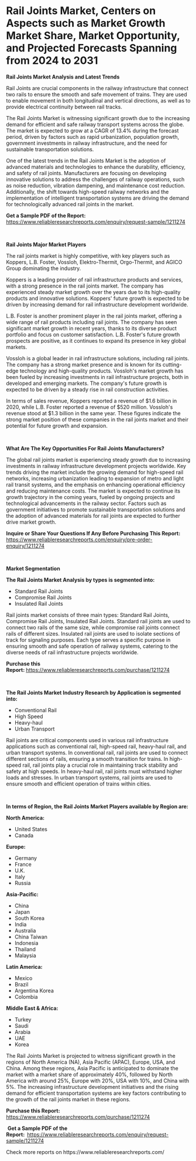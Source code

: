 <p><h1>Rail Joints Market, Centers on Aspects such as Market Growth Market Share, Market Opportunity, and Projected Forecasts Spanning from 2024 to 2031</h1></p><p><strong>Rail Joints Market Analysis and Latest Trends</strong></p>
<p><p>Rail Joints are crucial components in the railway infrastructure that connect two rails to ensure the smooth and safe movement of trains. They are used to enable movement in both longitudinal and vertical directions, as well as to provide electrical continuity between rail tracks.</p><p>The Rail Joints Market is witnessing significant growth due to the increasing demand for efficient and safe railway transport systems across the globe. The market is expected to grow at a CAGR of 13.4% during the forecast period, driven by factors such as rapid urbanization, population growth, government investments in railway infrastructure, and the need for sustainable transportation solutions.</p><p>One of the latest trends in the Rail Joints Market is the adoption of advanced materials and technologies to enhance the durability, efficiency, and safety of rail joints. Manufacturers are focusing on developing innovative solutions to address the challenges of railway operations, such as noise reduction, vibration dampening, and maintenance cost reduction. Additionally, the shift towards high-speed railway networks and the implementation of intelligent transportation systems are driving the demand for technologically advanced rail joints in the market.</p></p>
<p><strong>Get a Sample PDF of the Report:&nbsp;</strong> <a href="https://www.reliableresearchreports.com/enquiry/request-sample/1211274">https://www.reliableresearchreports.com/enquiry/request-sample/1211274</a></p>
<p>&nbsp;</p>
<p><strong>Rail Joints Major Market Players</strong></p>
<p><p>The rail joints market is highly competitive, with key players such as Koppers, L.B. Foster, Vossloh, Elektro-Thermit, Orgo-Thermit, and AGICO Group dominating the industry. </p><p>Koppers is a leading provider of rail infrastructure products and services, with a strong presence in the rail joints market. The company has experienced steady market growth over the years due to its high-quality products and innovative solutions. Koppers' future growth is expected to be driven by increasing demand for rail infrastructure development worldwide.</p><p>L.B. Foster is another prominent player in the rail joints market, offering a wide range of rail products including rail joints. The company has seen significant market growth in recent years, thanks to its diverse product portfolio and focus on customer satisfaction. L.B. Foster's future growth prospects are positive, as it continues to expand its presence in key global markets.</p><p>Vossloh is a global leader in rail infrastructure solutions, including rail joints. The company has a strong market presence and is known for its cutting-edge technology and high-quality products. Vossloh's market growth has been fueled by increasing investments in rail infrastructure projects, both in developed and emerging markets. The company's future growth is expected to be driven by a steady rise in rail construction activities.</p><p>In terms of sales revenue, Koppers reported a revenue of $1.6 billion in 2020, while L.B. Foster reported a revenue of $520 million. Vossloh's revenue stood at $1.3 billion in the same year. These figures indicate the strong market position of these companies in the rail joints market and their potential for future growth and expansion.</p></p>
<p>&nbsp;</p>
<p><strong>What Are The Key Opportunities For Rail Joints Manufacturers?</strong></p>
<p><p>The global rail joints market is experiencing steady growth due to increasing investments in railway infrastructure development projects worldwide. Key trends driving the market include the growing demand for high-speed rail networks, increasing urbanization leading to expansion of metro and light rail transit systems, and the emphasis on enhancing operational efficiency and reducing maintenance costs. The market is expected to continue its growth trajectory in the coming years, fueled by ongoing projects and technological advancements in the railway sector. Factors such as government initiatives to promote sustainable transportation solutions and the adoption of advanced materials for rail joints are expected to further drive market growth.</p></p>
<p><strong>Inquire or Share Your Questions If Any Before Purchasing This Report:</strong> <a href="https://www.reliableresearchreports.com/enquiry/pre-order-enquiry/1211274">https://www.reliableresearchreports.com/enquiry/pre-order-enquiry/1211274</a></p>
<p>&nbsp;</p>
<p><strong>Market Segmentation</strong></p>
<p><strong>The Rail Joints Market Analysis by types is segmented into:</strong></p>
<p><ul><li>Standard Rail Joints</li><li>Compromise Rail Joints</li><li>Insulated Rail Joints</li></ul></p>
<p><p>Rail joints market consists of three main types: Standard Rail Joints, Compromise Rail Joints, Insulated Rail Joints. Standard rail joints are used to connect two rails of the same size, while compromise rail joints connect rails of different sizes. Insulated rail joints are used to isolate sections of track for signaling purposes. Each type serves a specific purpose in ensuring smooth and safe operation of railway systems, catering to the diverse needs of rail infrastructure projects worldwide.</p></p>
<p><strong>Purchase this Report:&nbsp;</strong><a href="https://www.reliableresearchreports.com/purchase/1211274">https://www.reliableresearchreports.com/purchase/1211274</a></p>
<p>&nbsp;</p>
<p><strong>The Rail Joints Market Industry Research by Application is segmented into:</strong></p>
<p><ul><li>Conventional Rail</li><li>High Speed</li><li>Heavy-haul</li><li>Urban Transport</li></ul></p>
<p><p>Rail joints are critical components used in various rail infrastructure applications such as conventional rail, high-speed rail, heavy-haul rail, and urban transport systems. In conventional rail, rail joints are used to connect different sections of rails, ensuring a smooth transition for trains. In high-speed rail, rail joints play a crucial role in maintaining track stability and safety at high speeds. In heavy-haul rail, rail joints must withstand higher loads and stresses. In urban transport systems, rail joints are used to ensure smooth and efficient operation of trains within cities.</p></p>
<p>&nbsp;</p>
<p><strong>In terms of Region, the Rail Joints Market Players available by Region are:</strong></p>
<p>
    <p> <strong> North America: </strong>
        <ul>
            <li>United States</li>
            <li>Canada</li>
        </ul>
        </p> 
    <p> <strong> Europe: </strong>
        <ul>
            <li>Germany</li>
            <li>France</li>
            <li>U.K.</li>
            <li>Italy</li>
            <li>Russia</li>
        </ul>
        </p> 
    <p> <strong> Asia-Pacific: </strong>
        <ul>
            <li>China</li>
            <li>Japan</li>
            <li>South Korea</li>
            <li>India</li>
            <li>Australia</li>
            <li>China Taiwan</li>
            <li>Indonesia</li>
            <li>Thailand</li>
            <li>Malaysia</li>
        </ul>
        </p> 
    <p> <strong> Latin America: </strong>
        <ul>
            <li>Mexico</li>
            <li>Brazil</li>
            <li>Argentina Korea</li>
            <li>Colombia</li>
        </ul>
        </p> 
    <p> <strong> Middle East & Africa: </strong>
        <ul>
            <li>Turkey</li>
            <li>Saudi</li>
            <li>Arabia</li>
            <li>UAE</li>
            <li>Korea</li>
        </ul>
    </p>
    </p>
<p><p>The Rail Joints Market is projected to witness significant growth in the regions of North America (NA), Asia Pacific (APAC), Europe, USA, and China. Among these regions, Asia Pacific is anticipated to dominate the market with a market share of approximately 40%, followed by North America with around 25%, Europe with 20%, USA with 10%, and China with 5%. The increasing infrastructure development initiatives and the rising demand for efficient transportation systems are key factors contributing to the growth of the rail joints market in these regions.</p></p>
<p><strong>Purchase this Report: </strong><a href="https://www.reliableresearchreports.com/purchase/1211274">https://www.reliableresearchreports.com/purchase/1211274</a></p>
<p>&nbsp;<strong>Get a Sample PDF of the Report:&nbsp;&nbsp;</strong><a href="https://www.reliableresearchreports.com/enquiry/request-sample/1211274">https://www.reliableresearchreports.com/enquiry/request-sample/1211274</a></p>
<p><strong></strong></p>
<p>Check more reports on https://www.reliableresearchreports.com/</p>